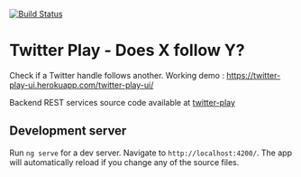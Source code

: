 [![Build Status](https://travis-ci.org/smilep/twitter-play-ui.svg?branch=master)](https://travis-ci.org/smilep/twitter-play-ui)

# Twitter Play - Does X follow Y?

Check if a Twitter handle follows another. Working demo : https://twitter-play-ui.herokuapp.com/twitter-play-ui/

Backend REST services source code available at [twitter-play](https://github.com/smilep/twitter-play)

## Development server

Run `ng serve` for a dev server. Navigate to `http://localhost:4200/`. The app will automatically reload if you change any of the source files.
